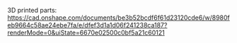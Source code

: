 3D printed parts: https://cad.onshape.com/documents/be3b52bcdf6f61d23120cde6/w/8980feb9664c58ae24ebe7fa/e/dfef3d1a1d06f241238ca187?renderMode=0&uiState=6670e02500c0bf5a21c60121
